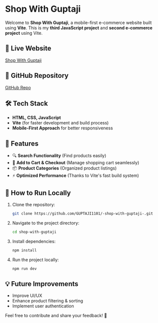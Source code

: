 # Shop With Guptaji

Welcome to **Shop With Guptaji**, a mobile-first e-commerce website built using **Vite**. This is my **third JavaScript project** and **second e-commerce project** using Vite.

## 🚀 Live Website
[Shop With Guptaji](https://shopwithguptaji.netlify.app/home.html)

## 📂 GitHub Repository
[GitHub Repo](https://github.com/GUPTAJI1101/-shop-with-guptaji-.git)

## 🛠️ Tech Stack
- **HTML, CSS, JavaScript**
- **Vite** (for faster development and build process)
- **Mobile-First Approach** for better responsiveness

## 📱 Features
- 🔍 **Search Functionality** (Find products easily)
- 🛒 **Add to Cart & Checkout** (Manage shopping cart seamlessly)
- 📦 **Product Categories** (Organized product listings)
- ⚡ **Optimized Performance** (Thanks to Vite's fast build system)

## 📌 How to Run Locally
1. Clone the repository:
   ```sh
   git clone https://github.com/GUPTAJI1101/-shop-with-guptaji-.git
   ```
2. Navigate to the project directory:
   ```sh
   cd shop-with-guptaji
   ```
3. Install dependencies:
   ```sh
   npm install
   ```
4. Run the project locally:
   ```sh
   npm run dev
   ```

## 💡 Future Improvements
- Improve UI/UX
- Enhance product filtering & sorting
- Implement user authentication

Feel free to contribute and share your feedback! 🎉
